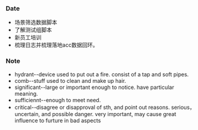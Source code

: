 ### Date
- 场景筛选数据脚本
- 了解测试组脚本
- 新员工培训
- 梳理日志并梳理落地acc数据回环。

### Note
- hydrant--device used to put out a fire. consist of a tap and 
soft pipes.
- comb--stuff used to clean and make up hair.
- significant--large or important enough to notice. have particular meaning.
- sufficiennt--enough to meet need.
- critical--disagree or disapproval of sth, and point out reasons. serious，uncertain, and possible danger. very important, may cause great influence to furture in bad aspects